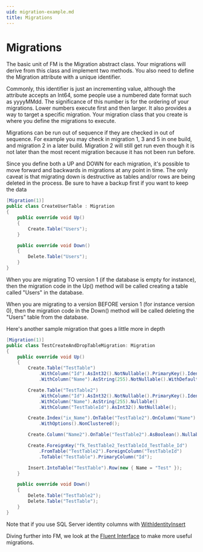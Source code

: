 ```yaml
---
uid: migration-example.md
title: Migrations
---
```


# Migrations

The basic unit of FM is the Migration abstract class. Your migrations will derive from this class and implement two methods. You also need to define the Migration attribute with a unique identifier.

Commonly, this identifier is just an incrementing value, although the attribute accepts an Int64, some people use a numbered date format such as yyyyMMdd. The significance of this number is for the ordering of your migrations. Lower numbers execute first and then larger. It also provides a way to target a specific migration. Your migration class that you create is where you define the migrations to execute.

Migrations can be run out of sequence if they are checked in out of sequence. For example you may check in migration 1, 3 and 5 in one build, and migration 2 in a later build. Migration 2 will still get run even though it is not later than the most recent migration because it has not been run before.

Since you define both a UP and DOWN for each migration, it's possible to move forward and backwards in migrations at any point in time. The only caveat is that migrating down is destructive as tables and/or rows are being deleted in the process. Be sure to have a backup first if you want to keep the data

```cs
[Migration(1)]
public class CreateUserTable : Migration
{
    public override void Up()
    {
        Create.Table("Users");
    }

    public override void Down()
    {
        Delete.Table("Users");
    }
}
```

When you are migrating TO version 1 (if the database is empty for instance), then the migration code in the Up() method will be called creating a table called "Users" in the database.

When you are migrating to a version BEFORE version 1 (for instance version 0), then the migration code in the Down() method will be called deleting the "Users" table from the database.

Here's another sample migration that goes a little more in depth

```cs
[Migration(1)]
public class TestCreateAndDropTableMigration: Migration
{
	public override void Up()
	{
		Create.Table("TestTable")
			.WithColumn("Id").AsInt32().NotNullable().PrimaryKey().Identity()
			.WithColumn("Name").AsString(255).NotNullable().WithDefaultValue("Anonymous");

		Create.Table("TestTable2")
			.WithColumn("Id").AsInt32().NotNullable().PrimaryKey().Identity()
			.WithColumn("Name").AsString(255).Nullable()
			.WithColumn("TestTableId").AsInt32().NotNullable();

		Create.Index("ix_Name").OnTable("TestTable2").OnColumn("Name").Ascending()
			.WithOptions().NonClustered();

		Create.Column("Name2").OnTable("TestTable2").AsBoolean().Nullable();

		Create.ForeignKey("fk_TestTable2_TestTableId_TestTable_Id")
			.FromTable("TestTable2").ForeignColumn("TestTableId")
			.ToTable("TestTable").PrimaryColumn("Id");

		Insert.IntoTable("TestTable").Row(new { Name = "Test" });
	}

	public override void Down()
	{
		Delete.Table("TestTable2");
		Delete.Table("TestTable");
	}
}

```

Note that if you use SQL Server identity columns with [WithIdentityInsert](xref:sql-server-extensions.md#withidentityinsert)


Diving further into FM, we look at the [Fluent Interface](xref:fluent-interface.md) to make more useful migrations.

